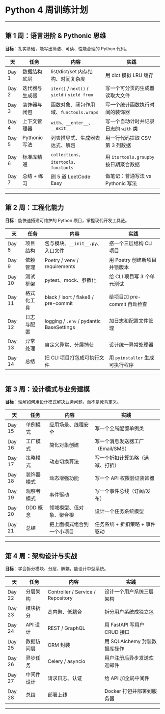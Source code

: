 # Python 4 周训练计划

---

## **第 1 周：语言进阶 & Pythonic 思维**
**目标**：扎实基础，能写出简洁、可读、性能合理的 Python 代码。  

| 天 | 任务 | 内容 | 实践 |
|----|------|------|------|
| Day 1 | 数据结构底层 | list/dict/set 内存结构、时间复杂度 | 用 dict 模拟 LRU 缓存 |
| Day 2 | 迭代器与生成器 | `iter()` / `next()` / `yield` / `yield from` | 写一个可分页的生成器读取大文件 |
| Day 3 | 装饰器与闭包 | 函数对象、闭包作用域、`functools.wraps` | 写一个统计函数执行时间的装饰器 |
| Day 4 | 上下文管理器 | `with`、`__enter__`、`__exit__` | 写一个自动计时并记录日志的 `with` 类 |
| Day 5 | Pythonic 写法 | 列表推导式、生成器表达式、解包 | 用一行代码提取 CSV 第 3 列数据 |
| Day 6 | 标准库精通 | `collections`、`itertools`、`functools` | 用 `itertools.groupby` 按日期聚合数据 |
| Day 7 | 总结 + 练习 | 刷 5 道 LeetCode Easy | 做笔记：普通写法 vs Pythonic 写法 |

---

## **第 2 周：工程化能力**
**目标**：能快速搭建可维护的 Python 项目，掌握现代开发工具链。  

| 天 | 任务 | 内容 | 实践 |
|----|------|------|------|
| Day 8 | 项目结构 | 包与模块、`__init__.py`、入口文件 | 搭一个三层结构 CLI 项目 |
| Day 9 | 依赖管理 | Poetry / venv / requirements | 用 Poetry 创建新项目并锁版本 |
| Day 10 | 测试框架 | pytest、mock、参数化 | 给 CLI 项目写 3 个单元测试 |
| Day 11 | 格式化工具 | black / isort / flake8 / pre-commit | 给项目加 pre-commit 自动检查 |
| Day 12 | 日志与配置 | logging / `.env` / pydantic BaseSettings | 加日志和配置文件管理 |
| Day 13 | 异常处理 | 自定义异常、分层捕获 | 设计统一异常处理器 |
| Day 14 | 总结 | 把 CLI 项目打包成可执行文件 | 用 `pyinstaller` 生成可执行程序 |

---

## **第 3 周：设计模式与业务建模**
**目标**：理解如何用设计模式解决业务问题，而不是死背定义。  

| 天 | 任务 | 内容 | 实践 |
|----|------|------|------|
| Day 15 | 单例模式 | 应用场景、线程安全 | 写一个全局配置单例类 |
| Day 16 | 工厂模式 | 简化对象创建 | 写一个消息发送器工厂（Email/SMS） |
| Day 17 | 策略模式 | 动态切换算法 | 写一个折扣计算策略（满减、打折） |
| Day 18 | 装饰器模式 | 动态增强功能 | 写一个 API 权限验证装饰器 |
| Day 19 | 观察者模式 | 事件驱动 | 写一个事件总线（订阅/发布） |
| Day 20 | DDD 概念 | 领域模型、值对象、聚合根 | 设计一个任务系统模型 |
| Day 21 | 总结 | 把上面模式组合到一个小项目 | 任务系统 + 折扣策略 + 事件驱动 |

---

## **第 4 周：架构设计与实战**
**目标**：学会拆分模块、分层、解耦，能设计中型系统。  

| 天 | 任务 | 内容 | 实践 |
|----|------|------|------|
| Day 22 | 分层架构 | Controller / Service / Repository | 设计一个用户系统三层架构 |
| Day 23 | 模块拆分 | 高内聚、低耦合 | 拆分用户系统成独立包 |
| Day 24 | API 设计 | REST / GraphQL | 用 FastAPI 写用户 CRUD 接口 |
| Day 25 | 数据访问层 | ORM 封装 | 用 SQLAlchemy 封装数据库操作 |
| Day 26 | 异步任务 | Celery / asyncio | 用户注册后异步发送欢迎邮件 |
| Day 27 | 中间件设计 | 请求日志、认证 | 给 API 加全局中间件 |
| Day 28 | 总结 | 部署上线 | Docker 打包并部署到服务器 |

---
